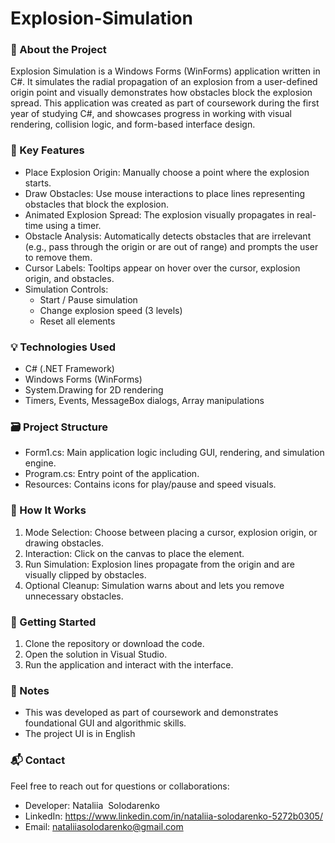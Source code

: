 # Explosion-Simulation

<h3><b>📌 About the Project</b></h3>

Explosion Simulation is a Windows Forms (WinForms) application written in C#. It simulates the radial propagation of an explosion from a user-defined origin point and visually demonstrates how obstacles block the explosion spread.
This application was created as part of coursework during the first year of studying C#, and showcases progress in working with visual rendering, collision logic, and form-based interface design.

<h3><b>🧩 Key Features</b></h3>

* Place Explosion Origin: Manually choose a point where the explosion starts.
* Draw Obstacles: Use mouse interactions to place lines representing obstacles that block the explosion.
* Animated Explosion Spread: The explosion visually propagates in real-time using a timer.
* Obstacle Analysis: Automatically detects obstacles that are irrelevant (e.g., pass through the origin or are out of range) and prompts the user to remove them.
* Cursor Labels: Tooltips appear on hover over the cursor, explosion origin, and obstacles.
* Simulation Controls:
    * Start / Pause simulation
    * Change explosion speed (3 levels)
    * Reset all elements

<h3><b>💡 Technologies Used</b></h3>

* C# (.NET Framework)
* Windows Forms (WinForms)
* System.Drawing for 2D rendering
* Timers, Events, MessageBox dialogs, Array manipulations

<h3><b>🗃 Project Structure</b></h3>

* Form1.cs: Main application logic including GUI, rendering, and simulation engine.
* Program.cs: Entry point of the application.
* Resources: Contains icons for play/pause and speed visuals.

<h3><b>📖 How It Works</b></h3>

1. Mode Selection: Choose between placing a cursor, explosion origin, or drawing obstacles.
2. Interaction: Click on the canvas to place the element.
3. Run Simulation: Explosion lines propagate from the origin and are visually clipped by obstacles.
4. Optional Cleanup: Simulation warns about and lets you remove unnecessary obstacles.

<h3><b>🚀 Getting Started</b></h3>

1. Clone the repository or download the code.
2. Open the solution in Visual Studio.
3. Run the application and interact with the interface.

<h3><b>📌 Notes</b></h3>

* This was developed as part of coursework and demonstrates foundational GUI and algorithmic skills.
* The project UI is in English

<h3><b>📬 Contact</b></h3>

Feel free to reach out for questions or collaborations:
* Developer: Nataliia  Solodarenko
* LinkedIn: https://www.linkedin.com/in/nataliia-solodarenko-5272b0305/
* Email: nataliiasolodarenko@gmail.com
